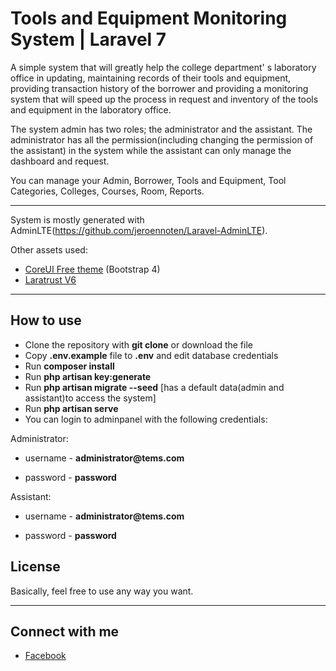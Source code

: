 # Tools and Equipment Monitoring System | Laravel 7

A simple system that will greatly help the college department' s laboratory office in updating, maintaining records of their tools and equipment, providing transaction history of the borrower and providing a monitoring system that will speed up the process in request and inventory of the tools and equipment in the laboratory office.

The system admin has two roles; the administrator and the assistant. The administrator has all the permission(including changing the permission of the assistant) in the system while the assistant can only manage the dashboard and request. 

You can manage your Admin, Borrower, Tools and Equipment, Tool Categories, Colleges, Courses, Room, Reports.

---

System is mostly generated with AdminLTE(https://github.com/jeroennoten/Laravel-AdminLTE).

Other assets used:

- [CoreUI Free theme](https://coreui.io/demo/#main.html) (Bootstrap 4)
- [Laratrust V6](https://laratrust.santigarcor.me/)


---

## How to use

- Clone the repository with __git clone__ or download the file
- Copy __.env.example__ file to __.env__ and edit database credentials
- Run __composer install__
- Run __php artisan key:generate__
- Run __php artisan migrate --seed__ [has a default data(admin and assistant)to access the system]
- Run __php artisan serve__
- You can login to adminpanel with the following credentials:

Administrator:
- username - __administrator@tems.com__ 

- password - __password__


Assistant:
- username - __administrator@tems.com__ 

- password - __password__


## License

Basically, feel free to use any way you want.

---

## Connect with me
- [Facebook](http://facebook.com/abriveraaa)
